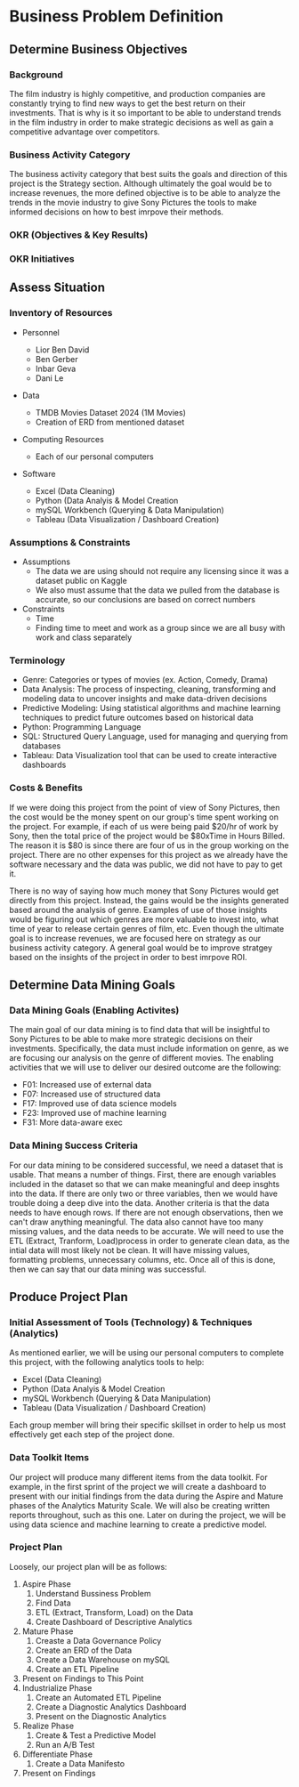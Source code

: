 # Business Problem Definition

## Determine Business Objectives

### Background
The film industry is highly competitive, and production companies are constantly trying to find new ways to get the best return on their investments. That is why is it so important to be able to understand trends in the film industry in order to make strategic decisions as well as gain a competitive advantage over competitors. 

### Business Activity Category
The business activity category that best suits the goals and direction of this project is the Strategy section. Although ultimately the goal would be to increase revenues, the more defined objective is to be able to analyze the trends in the movie industry to give Sony Pictures the tools to make informed decisions on how to best imrpove their methods. 

### OKR (Objectives & Key Results)

### OKR Initiatives

## Assess Situation
### Inventory of Resources
- Personnel
  - Lior Ben David
  - Ben Gerber
  - Inbar Geva
  - Dani Le

- Data
  - TMDB Movies Dataset 2024 (1M Movies)
  - Creation of ERD from mentioned dataset
 
- Computing Resources
  - Each of our personal computers

- Software
  - Excel (Data Cleaning)
  - Python (Data Analyis & Model Creation
  - mySQL Workbench (Querying & Data Manipulation)
  - Tableau (Data Visualization / Dashboard Creation)

### Assumptions & Constraints
- Assumptions
  - The data we are using should not require any licensing since it was a dataset public on Kaggle
  - We also must assume that the data we pulled from the database is accurate, so our conclusions are based on correct numbers
- Constraints
  - Time
  - Finding time to meet and work as a group since we are all busy with work and class separately

### Terminology
- Genre: Categories or types of movies (ex. Action, Comedy, Drama)
- Data Analysis: The process of inspecting, cleaning, transforming and modeling data to uncover insights and make data-driven decisions
- Predictive Modeling: Using statistical algorithms and machine learning techniques to predict future outcomes based on historical data
- Python: Programming Language
- SQL: Structured Query Language, used for managing and querying from databases
- Tableau: Data Visualization tool that can be used to create interactive dashboards

### Costs & Benefits

If we were doing this project from the point of view of Sony Pictures, then the cost would be the money spent on our group's time spent working on the project. For example, if each of us were being paid $20/hr of work by Sony, then the total price of the project would be $80xTime in Hours Billed. The reason it is $80 is since there are four of us in the group working on the project. There are no other expenses for this project as we already have the software necessary and the data was public, we did not have to pay to get it.

There is no way of saying how much money that Sony Pictures would get directly from this project. Instead, the gains would be the insights generated based around the analysis of genre. Examples of use of those insights would be figuring out which genres are more valuable to invest into, what time of year to release certain genres of film, etc. Even though the ultimate goal is to increase revenues, we are focused here on strategy as our business activity category. A general goal would be to improve stratgey based on the insights of the project in order to best imrpove ROI.

## Determine Data Mining Goals
### Data Mining Goals (Enabling Activites)

The main goal of our data mining is to find data that will be insightful to Sony Pictures to be able to make more strategic decisions on their investments. Specifically, the data must include information on genre, as we are focusing our analysis on the genre of different movies. The enabling activities that we will use to deliver our desired outcome are the following:
- F01: Increased use of external data
- F07: Increased use of structured data
- F17: Improved use of data science models
- F23: Improved use of machine learning
- F31: More data-aware exec

### Data Mining Success Criteria

For our data mining to be considered successful, we need a dataset that is usable. That means a number of things. First, there are enough variables included in the dataset so that we can make meaningful and deep insghts into the data. If there are only two or three variables, then we would have trouble doing a deep dive into the data. Another criteria is that the data needs to have enough rows. If there are not enough observations, then we can't draw anything meaningful. The data also cannot have too many missing values, and the data needs to be accurate. We will need to use the ETL (Extract, Tranform, Load)process in order to generate clean data, as the intial data will most likely not be clean. It will have missing values, formatting problems, unnecessary columns, etc. Once all of this is done, then we can say that our data mining was successful.

## Produce Project Plan
### Initial Assessment of Tools (Technology) & Techniques (Analytics)

As mentioned earlier, we will be using our personal computers to complete this project, with the following analytics tools to help:
- Excel (Data Cleaning)
- Python (Data Analyis & Model Creation
- mySQL Workbench (Querying & Data Manipulation)
- Tableau (Data Visualization / Dashboard Creation)

Each group member will bring their specific skillset in order to help us most effectively get each step of the project done.

### Data Toolkit Items

Our project will produce many different items from the data toolkit. For example, in the first sprint of the project we will create a dashboard to present with our initial findings from the data during the Aspire and Mature phases of the Analytics Maturity Scale. We will also be creating written reports throughout, such as this one. Later on during the project, we will be using data science and machine learning to create a predictive model.

### Project Plan

Loosely, our project plan will be as follows:
1. Aspire Phase
   1. Understand Bussiness Problem
   2. Find Data
   3. ETL (Extract, Transform, Load) on the Data
   4. Create Dashboard of Descriptive Analytics
2. Mature Phase
   1. Creaste a Data Governance Policy
   2. Create an ERD of the Data
   3. Create a Data Warehouse on mySQL
   4. Create an ETL Pipeline
3. Present on Findings to This Point
4. Industrialize Phase
   1. Create an Automated ETL Pipeline
   2. Create a Diagnostic Analytics Dashboard
   3. Present on the Diagnostic Analytics
5. Realize Phase
   1. Create & Test a Predictive Model
   2. Run an A/B Test
6. Differentiate Phase
   1. Create a Data Manifesto
7. Present on Findings
